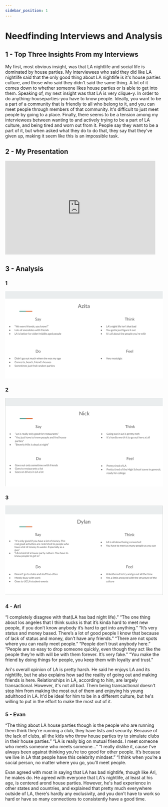 ```yaml
---
sidebar_position: 1
---
```


# Needfinding Interviews and Analysis

## 1 - Top Three Insights From my Interviews

My first, most obvious insight, was that LA nightlife and social life is dominated by house parties. My interviewees who said they did like LA nightlife said that the only good thing about LA nightlife is it's house parties culture, and those who said they didn't said the same thing. A lot of it comes down to whether someone likes house parties or is able to get into them. Speaking of, my next insight was that LA is very clique-y. In order to do anything-houseparties-you have to know people. Ideally, you want to be a part of a community that is friendly to all who belong to it, and you can meet people through members of that community. It's difficult to just meet people by going to a place. Finally, there seems to be a tension among my interviewees between wanting to and actively trying to be a part of LA culture, and being tired and worn out from it. People say they want to be a part of it, but when asked what they do to do that, they say that they've given up, making it seem like this is an impossible task.

## 2 - My Presentation

<iframe src="https://docs.google.com/presentation/d/e/2PACX-1vTS7EkvD9OUEQtMd1XWdQDT4LetTGGaHJ4Bn-NE6pSZMm_fiILoq69EMdC-dKvNw5tjPvyeCaUcfVK8/embed?start=false&loop=false&delayms=3000" frameborder="0" width="480" height="299" allowfullscreen="true" mozallowfullscreen="true" webkitallowfullscreen="true"></iframe>

## 3 - Analysis

### 1

![Azita Needfinding](/img/needfinding/azita-needfinding.png)

### 2

![Nick Needfinding](/img/needfinding/nick-needfinding.png)

### 3

![Dylan Needfinding](/img/needfinding/dylan-needfinding.png)

### 4 - Ari

“I completely disagree with that(LA has bad night life).”
“The one thing about los angeles that I think sucks is that it’s kinda hard to meet new people, if you don’t know anybody it’s hard to get into anything.”
“It’s very status and money based. There’s a lot of good people I know that because of lack of status and money, don’t have any friends.”
“There are not spots where you can really meet people.”
“People don’t trust anybody here.”
“People are so easy to drop someone quickly, even though they act like the people they’re with will be with them forever. It’s very fake.”
“You make the friend by doing things for people, you keep them with loyalty and trust.”

Ari's overall opinion of LA is pretty harsh. He said he enjoys LA and its nightlife, but he also explains how sad the reality of going out and making friends is here. Relationships in LA, according to him, are largely transactional. However, it's not all bad. Them being transactional doesn't stop him from making the most out of them and enjoying his young adulthood in LA. It'd be ideal for him to be in a different culture, but he's willing to put in the effort to make the most out of it.

### 5 - Evan

“The thing about LA house parties though is the people who are running them think they’re running a club, they have lists and security. Because of the lack of clubs, all the kids who throw house parties try to simulate clubs in their house parties.”
“LA is really big on mutual friends. I meet someone who meets someone who meets someone…”
“I really dislike it, cause I’ve always been against thinking you’re too good for other people. It’s because we live in LA that people have this celebrity mindset.”
“I think when you’re a social person, no matter where you go, you’ll meet people.

Evan agreed with most in saying that LA has bad nightlife, though like Ari, he makes do. He agreed with everyone that LA's nightlife, at least at his age, is centered arond house parties. However, he's had experience in other states and countries, and explained that pretty much everywhere outside of LA, there's hardly any exclusivity, and you don't have to work so hard or have so many connections to consistently have a good time.
